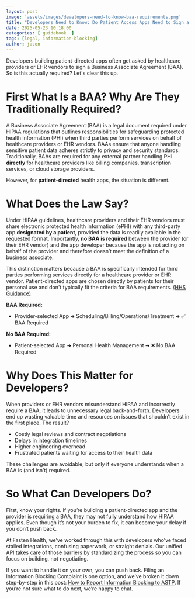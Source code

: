 ```yaml
---
layout: post
image: 'assets/images/developers-need-to-know-baa-requirements.png'
title: "Developers Need to Know: Do Patient Access Apps Need to Sign a BAA with Providers/EHRs?"
date: 2025-05-23 10:18:00
categories: [ guidebook  ]
tags: [legal, information-blocking]
author: jason
---
```



Developers building patient-directed apps often get asked by healthcare providers or EHR vendors to sign a Business 
Associate Agreement (BAA). So is this actually required? Let's clear this up.

# First What Is a BAA? Why Are They Traditionally Required?

A Business Associate Agreement (BAA) is a legal document required under HIPAA regulations that outlines responsibilities 
for safeguarding protected health information (PHI) when third parties perform services on behalf of healthcare providers 
or EHR vendors. BAAs ensure that anyone handling sensitive patient data adheres strictly to privacy and security standards. 
Traditionally, BAAs are required for any external partner handling PHI **directly** for healthcare providers like billing companies, 
transcription services, or cloud storage providers.

However, for **patient-directed** health apps, the situation is different.

# What Does the Law Say?

Under HIPAA guidelines, healthcare providers and their EHR vendors must share electronic protected health information 
(ePHI) with any third-party app **designated by a patient**, provided the data is readily available in the requested format. 
Importantly, **no BAA is required** between the provider (or their EHR vendor) and the app developer because the app is not 
acting on behalf of the provider and therefore doesn’t meet the definition of a business associate.

This distinction matters because a BAA is specifically intended for third parties performing services directly for a 
healthcare provider or EHR vendor. Patient-directed apps are chosen directly by patients for their personal use and don't 
typically fit the criteria for BAA requirements. [(HHS Guidance)](https://www.hhs.gov/hipaa/for-professionals/privacy/guidance/access-right-health-apps-apis/index.html)

**BAA Required:**
- Provider-selected App ➜ Scheduling/Billing/Operations/Treatment ➜ ✅ BAA Required

**No BAA Required:**
- Patient-selected App ➜ Personal Health Management ➜ ❌ No BAA Required

# Why Does This Matter for Developers?

When providers or EHR vendors misunderstand HIPAA and incorrectly require a BAA, it leads to unnecessary legal back-and-forth. 
Developers end up wasting valuable time and resources on issues that shouldn’t exist in the first place. The result?

- Costly legal reviews and contract negotiations
- Delays in integration timelines
- Higher engineering overhead
- Frustrated patients waiting for access to their health data

These challenges are avoidable, but only if everyone understands when a BAA is (and isn’t) required.

# So What Can Developers Do?

First, know your rights. If you’re building a patient-directed app and the provider is requiring a BAA, they may not fully 
understand how HIPAA applies. Even though it’s not your burden to fix, it can become your delay if you don’t push back.

At Fasten Health, we’ve worked through this with developers who’ve faced stalled integrations, confusing paperwork, or 
straight denials. Our unified API takes care of those barriers by standardizing the process so you can focus on building, 
not negotiating.

If you want to handle it on your own, you can push back. Filing an Information Blocking Complaint is one option, and 
we’ve broken it down step-by-step in this post: [How to Report Information Blocking to ASTP](https://blog.fastenhealth.com/developers-need-to-know-information-blocking-complaint). 
If you’re not sure what to do next, we’re happy to chat.
